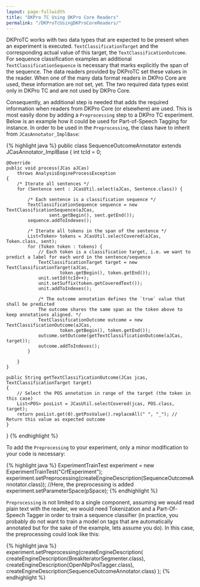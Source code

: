 ```yaml
---
layout: page-fullwidth
title: "DKPro TC Using DKPro Core Readers"
permalink: "/DKProTcUsingDKProCoreReaders/"
---
```


DKProTC works with two data types that are expected to be present when an experiment is executed. `TextClassificationTarget` and the corresponding actual value of this target, the `TextClassificationOutcome`. For sequence classification examples an additional `TextClassificationSequence` is necessary that marks explicitly the span of the sequence. The data readers provided by DKProTC set these values in the reader. When one of the many data format readers in DKPro Core are used, these information are not set, yet. The two required data types exist only in DKPro TC and are not used by DKPro Core.

Consequently, an additional step is needed that adds the required information when readers from DKPro Core (or elsewhere) are used. This is most easily done by adding a `Preprocessing` step to a DKPro TC experiment. Below is an example how it could be used for Part-of-Speech Tagging for instance.
In order to be used in the `Preprocessing`, the class have to inherit from `JCasAnnotator_ImplBase`:

{% highlight java %} 
public class SequenceOutcomeAnnotator
    extends JCasAnnotator_ImplBase
{
    int tcId = 0;

    @Override
    public void process(JCas aJCas)
        throws AnalysisEngineProcessException
    {
        /* Iterate all sentences */
        for (Sentence sent : JCasUtil.select(aJCas, Sentence.class)) {
        
            /* Each sentence is a classification sequence */
            TextClassificationSequence sequence = new TextClassificationSequence(aJCas,
                    sent.getBegin(), sent.getEnd());
            sequence.addToIndexes();

            /* Iterate all tokens in the span of the sentence */
            List<Token> tokens = JCasUtil.selectCovered(aJCas, Token.class, sent);
            for (Token token : tokens) {
                // Each token is a classification target, i.e. we want to predict a label for each word in the sentence/sequence
                TextClassificationTarget target = new TextClassificationTarget(aJCas,
                        token.getBegin(), token.getEnd());
                unit.setId(tcId++);
                unit.setSuffix(token.getCoveredText());
                unit.addToIndexes();

                /* The outcome annotation defines the `true` value that shall be predicted
                The outcome shares the same span as the token above to keep annotations aligned. */
                TextClassificationOutcome outcome = new TextClassificationOutcome(aJCas,
                        token.getBegin(), token.getEnd());
                outcome.setOutcome(getTextClassificationOutcome(aJCas, target));
                outcome.addToIndexes();
            }

        }
    }

    public String getTextClassificationOutcome(JCas jcas, TextClassificationTarget target)
    {
        // Select the POS annotation in range of the target (the token in this case)
        List<POS> posList = JCasUtil.selectCovered(jcas, POS.class, target);
        return posList.get(0).getPosValue().replaceAll(" ", "_"); // Return this value as expected outcome
    }

}
{% endhighlight %}

To add the `Preprocessing` to your experiment, only a minor modification to your code is necessary:

{% highlight java %} 
ExperimentTrainTest experiment = new ExperimentTrainTest("CrfExperiment");
experiment.setPreprocessing(createEngineDescription(SequenceOutcomeAnnotator.class)); //Here, the preprocessing is added
experiment.setParameterSpace(pSpace);
{% endhighlight %}

`Preprocessing` is not limited to a single component, assuming we would read plain text with the reader, we would need Tokenization and a Part-Of-Speech Tagger in order to train a sequence classifier (in practice, you probably do not want to train a model on tags that are automatically annotated but for the sake of the example, lets assume you do). In this case, the preprocessing could look like this:

{% highlight java %} 
experiment.setPreprocessing(createEngineDescription(
                                createEngineDescription(BreakIteratorSegmenter.class),
                                createEngineDescription(OpenNlpPosTagger.class),
                                createEngineDescription(SequenceOutcomeAnnotator.class)
                            );
{% endhighlight %}
